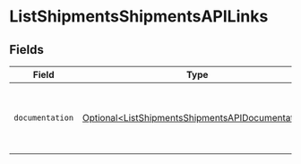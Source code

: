 # ListShipmentsShipmentsAPILinks


## Fields

| Field                                                                                                              | Type                                                                                                               | Required                                                                                                           | Description                                                                                                        |
| ------------------------------------------------------------------------------------------------------------------ | ------------------------------------------------------------------------------------------------------------------ | ------------------------------------------------------------------------------------------------------------------ | ------------------------------------------------------------------------------------------------------------------ |
| `documentation`                                                                                                    | [Optional\<ListShipmentsShipmentsAPIDocumentation>](../../models/errors/ListShipmentsShipmentsAPIDocumentation.md) | :heavy_minus_sign:                                                                                                 | The URL to the generic Mollie API error handling guide.                                                            |